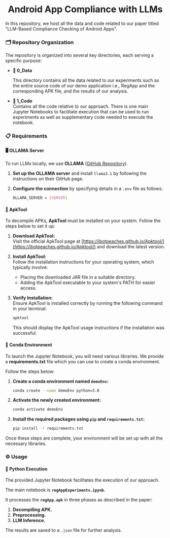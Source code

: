 <div align="center"> <h1>Android App Compliance with LLMs</h1> </div>

In this repository, we host all the data and code related to our paper titled "LLM-Based Compliance Checking of Android Apps".

### 🗂️ Repository Organization

The repository is organized into several key directories, each serving a specific purpose:

* **📁 0_Data**  

  This directory contains all the data related to our experiments such as the entire source code of our demo application i.e., RegApp and the corresponding APK file, and the results of our analysis.

* **📂 1_Code**  
  Contains all the code relative to our approach. There is one main Jupyter Notebooks to facilitate execution that can be used to run experiments as well as supplementary code needed to execute the notebook.

### 📋 Requirements

#### 🖥️ OLLAMA Server

To run LLMs locally, we use **OLLAMA** ([GitHub Repository](https://github.com/ollama/ollama)). 

1. **Set up the OLLAMA server** and install `llama3.1` by following the instructions on their GitHub page.
2. **Configure the connection** by specifying details in a `.env` file as follows:

    ```bash
    OLLAMA_SERVER = [SERVER]
    ```

#### 🔧 ApkTool
To decompile APKs, **ApkTool** must be installed on your system. Follow the steps below to set it up:

1. **Download ApkTool:**  
   Visit the official ApkTool page at [https://ibotpeaches.github.io/Apktool/](https://ibotpeaches.github.io/Apktool/) and download the latest version.

2. **Install ApkTool:**  
   Follow the installation instructions for your operating system, which typically involve:

   - Placing the downloaded JAR file in a suitable directory.
   - Adding the ApkTool executable to your system's PATH for easier access.

3. **Verify Installation:**  
   Ensure ApkTool is installed correctly by running the following command in your terminal:

    ```bash
    apktool
    ```

   This should display the ApkTool usage instructions if the installation was successful.


#### 🐍 Conda Environment

To launch the Jupyter Notebook, you will need various libraries. We provide a **requirements.txt** file which you can use to create a conda environment.

Follow the steps below:

1. **Create a conda environment named `demoEnv`:**

    ```bash
    conda create --name demoEnv python=3.8
    ```

2. **Activate the newly created environment:**

    ```bash
    conda activate demoEnv
    ```

3. **Install the required packages using `pip` and `requirements.txt`:**

    ```bash
    pip install -r requirements.txt
    ```

Once these steps are complete, your environment will be set up with all the necessary libraries.

### ⚙️ Usage

#### 🐍 Python Execution

The provided Jupyter Notebook facilitates the execution of our approach. 

The main notebook is **`regAppExperiments.ipynb`**. 

It processes the **`regApp.apk`** in three phases as described in the paper:

1. **Decompiling APK.**
2. **Preprocessing.**
3. **LLM Inference.**

The results are saved to a `.json` file for further analysis.
